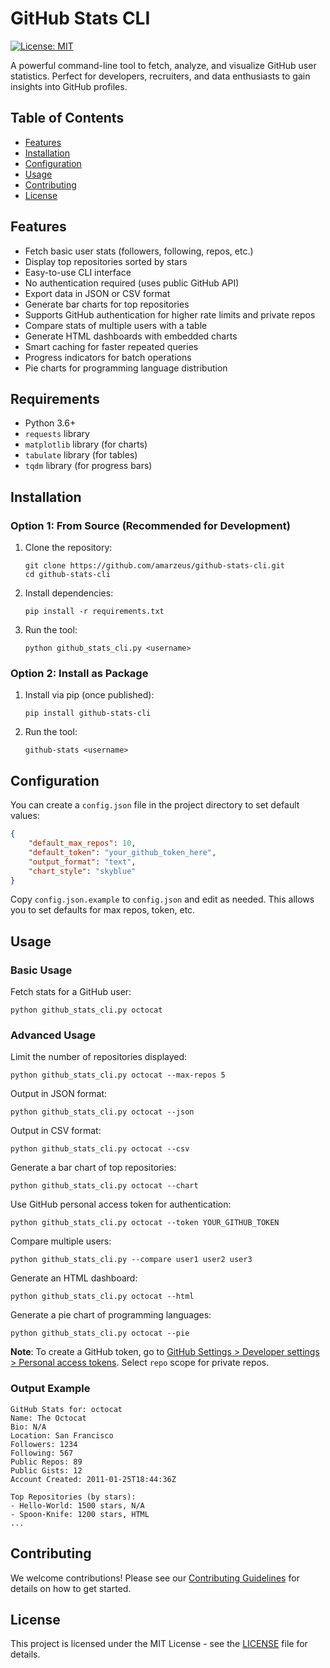 # GitHub Stats CLI

[![License: MIT](https://img.shields.io/badge/License-MIT-yellow.svg)](https://opensource.org/licenses/MIT)

A powerful command-line tool to fetch, analyze, and visualize GitHub user statistics. Perfect for developers, recruiters, and data enthusiasts to gain insights into GitHub profiles.

## Table of Contents

- [Features](#features)
- [Installation](#installation)
- [Configuration](#configuration)
- [Usage](#usage)
- [Contributing](#contributing)
- [License](#license)

## Features

- Fetch basic user stats (followers, following, repos, etc.)
- Display top repositories sorted by stars
- Easy-to-use CLI interface
- No authentication required (uses public GitHub API)
- Export data in JSON or CSV format
- Generate bar charts for top repositories
- Supports GitHub authentication for higher rate limits and private repos
- Compare stats of multiple users with a table
- Generate HTML dashboards with embedded charts
- Smart caching for faster repeated queries
- Progress indicators for batch operations
- Pie charts for programming language distribution

## Requirements

- Python 3.6+
- `requests` library
- `matplotlib` library (for charts)
- `tabulate` library (for tables)
- `tqdm` library (for progress bars)

## Installation

### Option 1: From Source (Recommended for Development)

1. Clone the repository:
   ```
   git clone https://github.com/amarzeus/github-stats-cli.git
   cd github-stats-cli
   ```

2. Install dependencies:
   ```
   pip install -r requirements.txt
   ```

3. Run the tool:
   ```
   python github_stats_cli.py <username>
   ```

### Option 2: Install as Package

1. Install via pip (once published):
   ```
   pip install github-stats-cli
   ```

2. Run the tool:
   ```
   github-stats <username>
   ```

## Configuration

You can create a `config.json` file in the project directory to set default values:

```json
{
    "default_max_repos": 10,
    "default_token": "your_github_token_here",
    "output_format": "text",
    "chart_style": "skyblue"
}
```

Copy `config.json.example` to `config.json` and edit as needed. This allows you to set defaults for max repos, token, etc.

## Usage

### Basic Usage
Fetch stats for a GitHub user:
```
python github_stats_cli.py octocat
```

### Advanced Usage
Limit the number of repositories displayed:
```
python github_stats_cli.py octocat --max-repos 5
```

Output in JSON format:
```
python github_stats_cli.py octocat --json
```

Output in CSV format:
```
python github_stats_cli.py octocat --csv
```

Generate a bar chart of top repositories:
```
python github_stats_cli.py octocat --chart
```

Use GitHub personal access token for authentication:
```
python github_stats_cli.py octocat --token YOUR_GITHUB_TOKEN
```

Compare multiple users:
```
python github_stats_cli.py --compare user1 user2 user3
```

Generate an HTML dashboard:
```
python github_stats_cli.py octocat --html
```

Generate a pie chart of programming languages:
```
python github_stats_cli.py octocat --pie
```

**Note**: To create a GitHub token, go to [GitHub Settings > Developer settings > Personal access tokens](https://github.com/settings/tokens). Select `repo` scope for private repos.

### Output Example
```
GitHub Stats for: octocat
Name: The Octocat
Bio: N/A
Location: San Francisco
Followers: 1234
Following: 567
Public Repos: 89
Public Gists: 12
Account Created: 2011-01-25T18:44:36Z

Top Repositories (by stars):
- Hello-World: 1500 stars, N/A
- Spoon-Knife: 1200 stars, HTML
...
```

## Contributing

We welcome contributions! Please see our [Contributing Guidelines](CONTRIBUTING.md) for details on how to get started.

## License

This project is licensed under the MIT License - see the [LICENSE](LICENSE) file for details.
